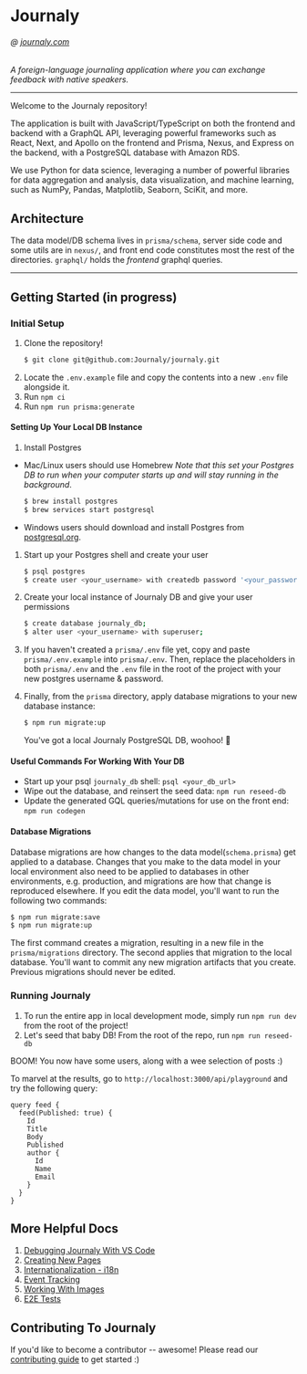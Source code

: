 # Journaly

###### @ [journaly.com](http://journaly.com)

_A foreign-language journaling application where you can exchange feedback with native speakers._

---

Welcome to the Journaly repository!

The application is built with JavaScript/TypeScript on both the frontend and backend with a GraphQL API, leveraging powerful frameworks such as React, Next, and Apollo on the frontend and Prisma, Nexus, and Express on the backend, with a PostgreSQL database with Amazon RDS.

We use Python for data science, leveraging a number of powerful libraries for data aggregation and analysis, data visualization, and machine learning, such as NumPy, Pandas, Matplotlib, Seaborn, SciKit, and more.

## Architecture

The data model/DB schema lives in `prisma/schema`, server side code and some utils are in `nexus/`, and front end code constitutes most the rest of the directories. `graphql/` holds the _frontend_ graphql queries.

---

## Getting Started (in progress)

### Initial Setup

1. Clone the repository!
   ```sh
   $ git clone git@github.com:Journaly/journaly.git
   ```
1. Locate the `.env.example` file and copy the contents into a new `.env` file alongside it.
1. Run `npm ci`
1. Run `npm run prisma:generate`

#### Setting Up Your Local DB Instance

1. Install Postgres
- Mac/Linux users should use Homebrew
   _Note that this set your Postgres DB to run when your computer starts up and will stay running in the background_.

   ```bash
   $ brew install postgres
   $ brew services start postgresql
   ```

- Windows users should download and install Postgres from [postgresql.org](https://www.postgresql.org/download/windows/).

1. Start up your Postgres shell and create your user

   ```bash
   $ psql postgres
   $ create user <your_username> with createdb password '<your_password>';
   ```

1. Create your local instance of Journaly DB and give your user permissions

   ```bash
   $ create database journaly_db;
   $ alter user <your_username> with superuser;
   ```

1. If you haven't created a `prisma/.env` file yet, copy and paste `prisma/.env.example` into `prisma/.env`. Then, replace the placeholders in both `prisma/.env` and the `.env` file in the root of the project with your new postgres username & password.

1. Finally, from the `prisma` directory, apply database migrations to your new database instance:

   ```bash
   $ npm run migrate:up
   ```

   You've got a local Journaly PostgreSQL DB, woohoo! 🎉
   

#### Useful Commands For Working With Your DB

- Start up your psql `journaly_db` shell: `psql <your_db_url>`
- Wipe out the database, and reinsert the seed data: `npm run reseed-db`
- Update the generated GQL queries/mutations for use on the front end: `npm run codegen`

#### Database Migrations

Database migrations are how changes to the data model(`schema.prisma`) get applied to a database. Changes that you make to the data model in your local environment also need to be applied to databases in other environments, e.g. production, and migrations are how that change is reproduced elsewhere. If you edit the data model, you'll want to run the following two commands:

```sh
$ npm run migrate:save
$ npm run migrate:up
```

The first command creates a migration, resulting in a new file in the `prisma/migrations` directory. The second applies that migration to the local database. You'll want to commit any new migration artifacts that you create. Previous migrations should never be edited.

### Running Journaly

1. To run the entire app in local development mode, simply run `npm run dev` from the root of the project! 
1. Let's seed that baby DB! From the root of the repo, run `npm run reseed-db`

BOOM! You now have some users, along with a wee selection of posts :)

To marvel at the results, go to `http://localhost:3000/api/playground` and try the following query:

```gql
query feed {
  feed(Published: true) {
    Id
    Title
    Body
    Published
    author {
      Id
      Name
      Email
    }
  }
}
```

## More Helpful Docs

1. [Debugging Journaly With VS Code](./docs/debugging.md)
1. [Creating New Pages](./docs/0-creating-pages.md)
1. [Internationalization - i18n](./docs/1-internationalization.md)
1. [Event Tracking](./docs/2-event-tracking.md)
1. [Working With Images](./docs/3-working-with-images.md)
1. [E2E Tests](./docs/4-e2e-tests.md)

## Contributing To Journaly

If you'd like to become a contributor -- awesome!
Please read our [contributing guide](./docs/contributing-guide.md) to get started :)
